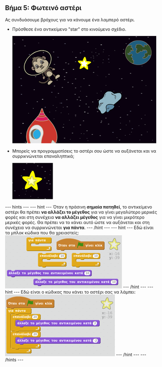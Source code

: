 ## Βήμα 5: Φωτεινό αστέρι

Ας συνδυάσουμε βρόχους για να κάνουμε ένα λαμπερό αστέρι.

+ Πρόσθεσε ένα αντικείμενο "star" στο κινούμενο σχέδιο.
    
    ![Προσθέτοντας ένα αντικείμενο αστέρι](images/space-star-sprite.png)

+ Μπορείς να προγραμματίσεις το αστέρι σου ώστε να αυξάνεται και να συρρικνώνεται επαναληπτικά;
    
    ![Δοκιμάζοντας ένα φωτεινό αστέρι](images/space-star-test.png)

--- hints --- --- hint --- Όταν η πράσινη **σημαία πατηθεί**, το αντικείμενο αστέρι θα πρέπει **να αλλάζει το μέγεθος** για να γίνει μεγαλύτερο μερικές φορές και στη συνέχεια **να αλλάζει μέγεθος** για να γίνει μικρότερο μερικές φορές. Θα πρέπει να το κάνει αυτό ώστε να αυξάνεται και στη συνέχεια να συρρικνώνεται **για πάντα**. --- /hint --- --- hint --- Εδώ είναι τα μπλοκ κώδικα που θα χρειαστείς: ![Blocks for a shining star](images/space-star-blocks.png) --- /hint --- --- hint --- Εδώ είναι ο κώδικας που κάνει το αστέρι σας να λάμπει: ![Code for a shining star](images/space-star-code.png) --- /hint --- --- /hints ---